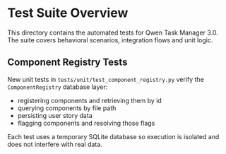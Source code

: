 # Test Suite Overview

This directory contains the automated tests for Qwen Task Manager 3.0.
The suite covers behavioral scenarios, integration flows and unit logic.

## Component Registry Tests

New unit tests in `tests/unit/test_component_registry.py` verify the
`ComponentRegistry` database layer:

- registering components and retrieving them by id
- querying components by file path
- persisting user story data
- flagging components and resolving those flags

Each test uses a temporary SQLite database so execution is isolated and does
not interfere with real data.
